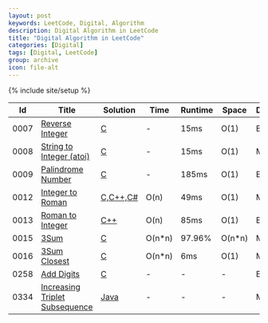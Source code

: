 ```yaml
---
layout: post
keywords: LeetCode, Digital, Algorithm
description: Digital Algorithm in LeetCode
title: "Digital Algorithm in LeetCode"
categories: [Digital]
tags: [Digital, LeetCode]
group: archive
icon: file-alt
---
```

{% include site/setup %}

|Id  | Title  | Solution   | Time | Runtime |  Space | Difficulty  | Catagory|
 ------------ | ------------ | ------------ | ------------ | ------------ | ------------ | ------------ | ------------
|0007|[Reverse Integer](https://leetcode.com/problems/reverse-integer) | [C](https://e.srl/leetcode-7/)  |   - |15ms| O(1)  |  Easy |Digital|
|0008|[String to Integer (atoi)](https://leetcode.com/problems/string-to-integer-atoi) | [C](https://e.srl/leetcode-8/)  |   -|15ms | O(1)  |  Medium |Digital|
|0009|[Palindrome Number](https://leetcode.com/problems/palindrome-number) | [C](https://e.srl/leetcode-9/)  |   - |185ms| O(1)  |  Easy |Digital|
|0012|[Integer to Roman](https://leetcode.com/problems/integer-to-roman) | [C,C++,C#](https://e.srl/leetcode-12/)  | O(n) |49ms| O(1)  |  Medium |Digital|
|0013|[Roman to Integer](https://leetcode.com/problems/roman-to-integer) | [C++](https://e.srl/leetcode-13/)  | O(n) |85ms| O(1)  |  Easy |Digital|
|0015|[3Sum](https://leetcode.com/problems/3sum) | [C](https://e.srl/leetcode-15/)  | O(n\*n) |97.96%| O(n\*n)  |  Medium |Digital|
|0016|[3Sum Closest](https://leetcode.com/problems/3sum-closest) | [C](https://e.srl/leetcode-16/)  | O(n\*n) |6ms| O(1)  |  Medium |Digital|
|0258|[Add Digits](https://leetcode.com/problems/add-digits) | [C](https://e.srl/leetcode-258/)  |-|-|-|Easy|Digital|
|0334|[Increasing Triplet Subsequence](https://leetcode.com/problems/increasing-triplet-subsequence) | [Java](https://e.srl/leetcode-334/)  |-|-|-|  Medium |DIgital|







